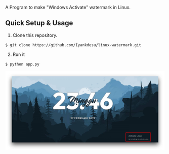 A Program to make "Windows Activate" watermark in Linux.

## Quick Setup & Usage

1. Clone this repository.

```shell
$ git clone https://github.com/Iyankdesu/linux-watermark.git
```

2. Run it

```shell
$ python app.py
```

![](Screenshot.jpg)

